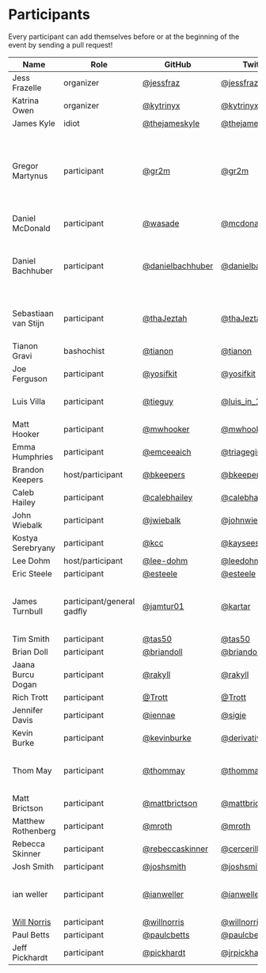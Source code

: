 # Participants

Every participant can add themselves before or at the beginning of the event by
sending a pull request!

| Name  | Role | GitHub | Twitter | Notes |
| ----- | ---- | ------ | ------- | ----- |
| Jess Frazelle  | organizer  | [@jessfraz](https://github.com/jessfraz) | [@jessfraz](https://twitter.com/jessfraz) | |
| Katrina Owen | organizer | [@kytrinyx](https://github.com/kytrinyx) | [@kytrinyx](https://twitter.com/kytrinyx) | |
| James Kyle | idiot | [@thejameskyle](https://github.com/thejameskyle) | [@thejameskyle](https://twitter.com/thejameskyle) | |
| Gregor Martynus | participant |[@gr2m](https://github.com/gr2m/) | [@gr2m](https://twitter.com/gr2m/) | LA based 🛫 Wed, Feb 15 with [jetBlue 1136](https://www.google.com/search?q=jetBlue+1136) 🛬 Thu, Feb 16: [jetBlue 1435](https://www.google.com/search?q=jetBlue+1435) |
| Daniel McDonald | participant |[@wasade](https://github.com/wasade) | [@mcdonadt](https://twitter.com/mcdonadt) | SEA based, flights TBD
| Daniel Bachhuber | participant |[@danielbachhuber](https://github.com/danielbachhuber) | [@danielbachhuber](https://twitter.com/danielbachhuber) | PDX based, arriving Weds morning on [Alaska 2589](https://www.google.com/search?q=Alaska+2589)
| Sebastiaan van Stijn | participant |[@thaJeztah](https://github.com/thaJeztah) | [@thaJeztah](https://twitter.com/thaJeztah) | Located in The Netherlands 🇳🇱
| Tianon Gravi | bashochist | [@tianon](https://github.com/tianon) | [@tianon](https://twitter.com/tianon) | |
| Joe Ferguson | participant |[@yosifkit](https://github.com/yosifkit) | [@yosifkit](https://twitter.com/yosifkit) | |
| Luis Villa | participant |[@tieguy](https://github.com/tieguy) | [@luis_in_140](http://twitter.com/luis_in_140) |[lu.is](http://lu.is) on ye olde WWW, SF-based |
| Matt Hooker | participant | [@mwhooker](https://github.com/mwhooker) | [@mwhooker](https://twitter.com/mwhooker) | |
| Emma Humphries | participant |[@emceeaich](https://github.com/emceeaich) | [@triagegirl](https://twitter.com/triagegirl) | Bay Area Local |
| Brandon Keepers | host/participant |[@bkeepers](https://github.com/bkeepers) | [@bkeepers](https://twitter.com/bkeepers) | |
| Caleb Hailey | participant |[@calebhailey](https://github.com/calebhailey) | [@calebhailey](https://twitter.com/calebhailey) | |
| John Wiebalk | participant |[@jwiebalk](https://github.com/jwiebalk) | [@johnwiebalk](https://twitter.com/johnwiebalk) | |
| Kostya Serebryany | participant |[@kcc](https://github.com/kcc) | [@kayseesee](https://twitter.com/kayseesee) | |
| Lee Dohm | host/participant |[@lee-dohm](https://github.com/lee-dohm) | [@leedohm](https://twitter.com/leedohm) | |
| Eric Steele | participant |[@esteele](https://github.com/esteele) | [@esteele](https://twitter.com/esteele) | |
| James Turnbull | participant/general gadfly | [@jamtur01](https://github.com/jamtur01) | [@kartar](https://twitter.com/kartar) | NYC-based. 2/13 UA212, 2/17 UA 212 |
| Tim Smith | participant |[@tas50](https://github.com/tas50) | [@tas50](https://twitter.com/tas50) | PDX based |
| Brian Doll | participant |[@briandoll](https://github.com/briandoll) | [@briandoll](https://twitter.com/briandoll) | SF |
| Jaana Burcu Dogan | participant |[@rakyll](https://github.com/rakyll) | [@rakyll](https://twitter.com/rakyll) | |
| Rich Trott | participant |[@Trott](https://github.com/Trott) | [@Trott](https://twitter.com/Trott) | |
| Jennifer Davis | participant | [@iennae](https://github.com/iennae) | [@sigje](https://twitter.com/sigje) | Bay Area based |
| Kevin Burke | participant | [@kevinburke](https://github.com/kevinburke) | [@derivativeburke](https://twitter.com/derivativeburke) | [available for hire](https://burke.services) |
| Thom May | participant | [@thommay](https://github.com/thommay) | [@thommay](https://twitter.com/thommay) | London based, in SF 2/11 - 2/16 |
| Matt Brictson | participant | [@mattbrictson](https://github.com/mattbrictson) | [@mattbrictson](https://twitter.com/mattbrictson) | SF |
| Matthew Rothenberg | participant | [@mroth](https://github.com/mroth) | [@mroth](https://twitter.com/mroth) | Brooklyn |
| Rebecca Skinner | participant | [@rebeccaskinner](https://github.com/rebeccaskinner) | [@cercerilla](https://twitter.com/cercerilla) | St. Louis |
| Josh Smith | participant | [@joshsmith](https://github.com/joshsmith) | [@joshsmith](https://twitter.com/joshsmith) | San Diego |
| ian weller | participant | [@ianweller](https://github.com/ianweller) | [@ianweller](https://twitter.com/ianweller) | Greetings from Amazon Linux |
| [Will Norris](https://willnorris.com/)  | participant  | [@willnorris](https://github.com/willnorris) | [@willnorris](https://twitter.com/willnorris) | |
| Paul Betts | participant |[@paulcbetts](https://github.com/paulcbetts) | [@paulcbetts](https://twitter.com/paulcbetts) | SF |
| Jeff Pickhardt | participant |[@pickhardt](https://github.com/pickhardt) | [@jrpickhardt](https://twitter.com/jrpickhardt) | SF |
